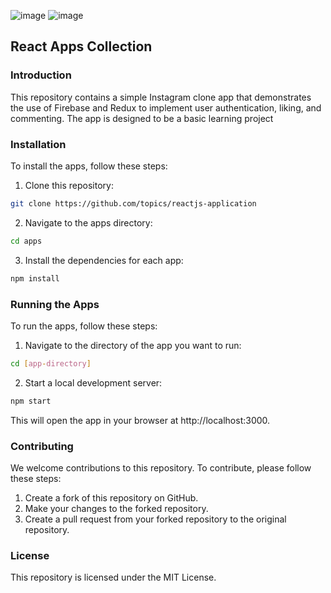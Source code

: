 ![image](https://github.com/MohitGupta14/Insta/assets/81846020/15a09cc7-c577-4951-9456-51766616602c)
![image](https://github.com/MohitGupta14/Insta/assets/81846020/5a46dfe2-6366-459a-ae75-2c928abbf539)
## React Apps Collection

### Introduction

This repository contains a simple Instagram clone app that demonstrates the use of Firebase and Redux to implement user authentication,  liking, and commenting. The app is designed to be a basic learning project 

### Installation

To install the apps, follow these steps:

1. Clone this repository:

```bash
git clone https://github.com/topics/reactjs-application
```

2. Navigate to the apps directory:

```bash
cd apps
```

3. Install the dependencies for each app:

```bash
npm install
```

### Running the Apps

To run the apps, follow these steps:

1. Navigate to the directory of the app you want to run:

```bash
cd [app-directory]
```

2. Start a local development server:

```bash
npm start
```

This will open the app in your browser at http://localhost:3000.

### Contributing

We welcome contributions to this repository. To contribute, please follow these steps:

1. Create a fork of this repository on GitHub.
2. Make your changes to the forked repository.
3. Create a pull request from your forked repository to the original repository.

### License

This repository is licensed under the MIT License.
